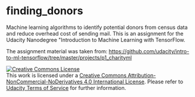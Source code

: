 # finding_donors

Machine learning algorithms to identify potential donors from census data and
reduce overhead cost of sending mail.  This is an assignment for the Udacity
Nanodegree "Introduction to Machine Learning with TensorFlow.


The assignment material was taken from: <https://github.com/udacity/intro-to-ml-tensorflow/tree/master/projects/p1_charityml>


 <a rel="license" href="http://creativecommons.org/licenses/by-nc-nd/4.0/"><img alt="Creative Commons License" style="border-width:0" src="https://i.creativecommons.org/l/by-nc-nd/4.0/88x31.png" /></a><br />This work is licensed under a <a rel="license" href="http://creativecommons.org/licenses/by-nc-nd/4.0/">Creative Commons Attribution-NonCommercial-NoDerivatives 4.0 International License</a>. Please refer to [Udacity Terms of Service](https://www.udacity.com/legal) for further information.
 
